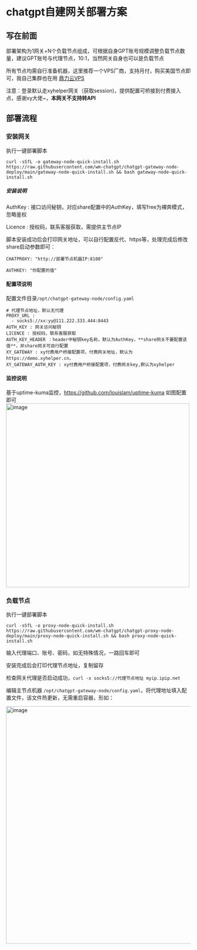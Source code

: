 # chatgpt自建网关部署方案

## 写在前面
部署架构为1网关+N个负载节点组成，可根据自身GPT账号规模调整负载节点数量，建议GPT账号与代理节点，10:1，当然网关自身也可以是负载节点

所有节点均需自行准备机器，这里推荐一个VPS厂商，支持月付，购买美国节点即可，我自己集群也在用 [鼎力云VPS](https://www.dingliyun.cn/aff/QZYJIOYW)

注意：登录默认走xyhelper网关（获取session)，提供配置可桥接到付费接入点，感谢xy大佬~，**本网关不支持转API**


## 部署流程

### 安装网关

执行一键部署脚本

```
curl -sSfL -o gateway-node-quick-install.sh https://raw.githubusercontent.com/wm-chatgpt/chatgpt-gateway-node-deploy/main/gateway-node-quick-install.sh && bash gateway-node-quick-install.sh

```
##### 安装说明
AuthKey : 接口访问秘钥，对应share配置中的AuthKey，填写free为裸奔模式，忽略鉴权

Licence : 授权码，联系客服获取，需提供主节点IP

脚本安装成功后会打印网关地址，可以自行配置反代、https等，处理完成后修改share启动参数即可：

```
CHATPROXY: "http://部署节点机器IP:8100"

AUTHKEY: "你配置的值"
```
#### 配置项说明
配置文件目录`/opt/chatgpt-gateway-node/config.yaml`
```
# 代理节点地址，默认无代理  
PROXY_URL :
  - socks5://xx:yy@111.222.333.444:8443 
AUTH_KEY : 网关访问秘钥
LICENCE : 授权码，联系客服获取
AUTH_KEY_HEADER ：header中秘钥key名称，默认为AuthKey，**share网关不要配置该值**，非share网关可自行配置
XY_GATEWAY : xy付费用户桥接配置项，付费网关地址，默认为https://demo.xyhelper.cn，
XY_GATEWAY_AUTH_KEY : xy付费用户桥接配置项，付费网关key,默认为xyhelper
```

#### 监控说明
基于uptime-kuma监控，https://github.com/louislam/uptime-kuma
如图配置即可
<img width="500" alt="image" src="https://github.com/wm-chatgpt/chatgpt-gateway/assets/20039029/7a0be9bf-cb85-423a-8c5f-8bf2fe9c4699">


### 负载节点

执行一键部署脚本
```
curl -sSfL -o proxy-node-quick-install.sh https://raw.githubusercontent.com/wm-chatgpt/chatgpt-proxy-node-deploy/main/proxy-node-quick-install.sh && bash proxy-node-quick-install.sh
```
输入代理端口、账号、密码，如无特殊情况，一路回车即可

安装完成后会打印代理节点地址，复制留存

检查网关代理是否启动成功，`curl -x socks5://代理节点地址 myip.ipip.net`

编辑主节点机器 `/opt/chatgpt-gateway-node/config.yaml`，将代理地址填入配置文件，该文件热更新，无需重启容器，形如：

<img width="645" alt="image" src="https://github.com/wm-chatgpt/chatgpt-gateway/assets/20039029/64c6ab2d-d42b-45ec-b4c9-6cef9ac47121">




